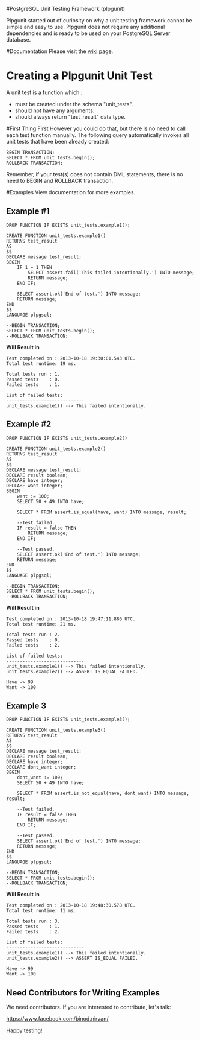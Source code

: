 #PostgreSQL Unit Testing Framework (plpgunit)

Plpgunit started out of curiosity on why a unit testing framework cannot be simple and easy to use. Plpgunit does not require any additional dependencies and is ready to be used on your PostgreSQL Server database.

#Documentation
Please visit the <a href="https://github.com/mixerp/plpgunit/wiki" title= "Plpgsql documentation">wiki page</a>.

# Creating a Plpgunit Unit Test 

A unit test is a function which : 

* must be created under the schema "unit_tests".
* should not have any arguments.
* should always return "test_result" data type.

#First Thing First
However you could do that,  but there is no need to call each test function manually. The following query automatically invokes all unit tests that have been already created:

	BEGIN TRANSACTION;
	SELECT * FROM unit_tests.begin();
	ROLLBACK TRANSACTION;

Remember, if your test(s) does not contain DML statements, there is no need to BEGIN and ROLLBACK transaction.

#Examples
View documentation for more examples.

## Example #1

	DROP FUNCTION IF EXISTS unit_tests.example1();

	CREATE FUNCTION unit_tests.example1()
	RETURNS test_result
	AS
	$$
	DECLARE message test_result;
	BEGIN
		IF 1 = 1 THEN
			SELECT assert.fail('This failed intentionally.') INTO message;
			RETURN message;
		END IF;

		SELECT assert.ok('End of test.') INTO message;	
		RETURN message;	
	END
	$$
	LANGUAGE plpgsql;

	--BEGIN TRANSACTION;
	SELECT * FROM unit_tests.begin();
	--ROLLBACK TRANSACTION;

**Will Result in**

	Test completed on : 2013-10-18 19:30:01.543 UTC. 
	Total test runtime: 19 ms.

	Total tests run : 1.
	Passed tests    : 0.
	Failed tests    : 1.

	List of failed tests:
	-----------------------------
	unit_tests.example1() --> This failed intentionally.

## Example #2

	DROP FUNCTION IF EXISTS unit_tests.example2()

	CREATE FUNCTION unit_tests.example2()
	RETURNS test_result
	AS
	$$
	DECLARE message test_result;
	DECLARE result boolean;
	DECLARE have integer;
	DECLARE want integer;
	BEGIN
		want := 100;
		SELECT 50 + 49 INTO have;

		SELECT * FROM assert.is_equal(have, want) INTO message, result;

		--Test failed.
		IF result = false THEN
			RETURN message;
		END IF;
		
		--Test passed.
		SELECT assert.ok('End of test.') INTO message;	
		RETURN message;	
	END
	$$
	LANGUAGE plpgsql;

	--BEGIN TRANSACTION;
	SELECT * FROM unit_tests.begin();
	--ROLLBACK TRANSACTION;

**Will Result in**

	Test completed on : 2013-10-18 19:47:11.886 UTC. 
	Total test runtime: 21 ms.

	Total tests run : 2.
	Passed tests    : 0.
	Failed tests    : 2.

	List of failed tests:
	-----------------------------
	unit_tests.example1() --> This failed intentionally.
	unit_tests.example2() --> ASSERT IS_EQUAL FAILED.

	Have -> 99
	Want -> 100

## Example 3

	DROP FUNCTION IF EXISTS unit_tests.example3();

	CREATE FUNCTION unit_tests.example3()
	RETURNS test_result
	AS
	$$
	DECLARE message test_result;
	DECLARE result boolean;
	DECLARE have integer;
	DECLARE dont_want integer;
	BEGIN
		dont_want := 100;
		SELECT 50 + 49 INTO have;

		SELECT * FROM assert.is_not_equal(have, dont_want) INTO message, result;

		--Test failed.
		IF result = false THEN
			RETURN message;
		END IF;
		
		--Test passed.
		SELECT assert.ok('End of test.') INTO message;	
		RETURN message;	
	END
	$$
	LANGUAGE plpgsql;

	--BEGIN TRANSACTION;
	SELECT * FROM unit_tests.begin();
	--ROLLBACK TRANSACTION;

**Will Result in**

	Test completed on : 2013-10-18 19:48:30.578 UTC. 
	Total test runtime: 11 ms.

	Total tests run : 3.
	Passed tests    : 1.
	Failed tests    : 2.

	List of failed tests:
	-----------------------------
	unit_tests.example1() --> This failed intentionally.
	unit_tests.example2() --> ASSERT IS_EQUAL FAILED.

	Have -> 99
	Want -> 100


## Need Contributors for Writing Examples
We need contributors. If you are interested to contribute, let's talk:

<a href="https://www.facebook.com/binod.nirvan/">https://www.facebook.com/binod.nirvan/</a>


Happy testing!
